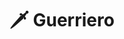 ---
title: 🗡️ Guerriero
# Prev/next pager order (if `docs_section_pager` enabled in `params.toml`)

sidebar:
    order: 5
    badge:
        text: TODO
---